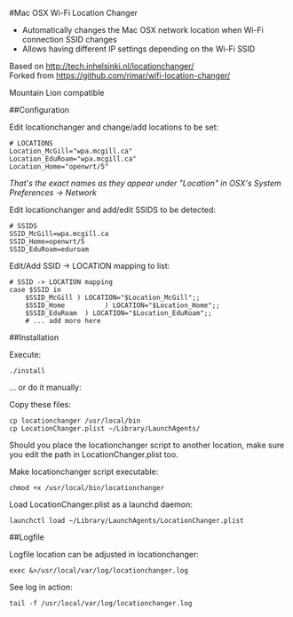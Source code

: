 #Mac OSX Wi-Fi Location Changer

* Automatically changes the Mac OSX network location when Wi-Fi connection SSID changes
* Allows having different IP settings depending on the Wi-Fi SSID

Based on http://tech.inhelsinki.nl/locationchanger/ <br>
Forked from https://github.com/rimar/wifi-location-changer/

Mountain Lion compatible

##Configuration

Edit locationchanger and change/add locations to be set:

	# LOCATIONS
	Location_McGill="wpa.mcgill.ca"
	Location_EduRoam="wpa.mcgill.ca"
	Location_Home="openwrt/5"

*That's the exact names as they appear under "Location" in OSX's System Preferences -> Network*

Edit locationchanger and add/edit SSIDS to be detected:

	# SSIDS
	SSID_McGill=wpa.mcgill.ca
	SSID_Home=openwrt/5
	SSID_EduRoam=eduroam

Edit/Add SSID -> LOCATION mapping to list:

	# SSID -> LOCATION mapping
	case $SSID in
		$SSID_McGill ) LOCATION="$Location_McGill";;
		$SSID_Home          ) LOCATION="$Location_Home";;
		$SSID_EduRoam  ) LOCATION="$Location_EduRoam";;
		# ... add more here

##Installation

Execute:

	./install

... or do it manually:

Copy these files:

	cp locationchanger /usr/local/bin
	cp LocationChanger.plist ~/Library/LaunchAgents/

Should you place the locationchanger script to another location, make sure you edit the path in LocationChanger.plist too.

Make locationchanger script executable:

	chmod +x /usr/local/bin/locationchanger

Load LocationChanger.plist as a launchd daemon:

	launchctl load ~/Library/LaunchAgents/LocationChanger.plist

##Logfile

Logfile location can be adjusted in locationchanger:

	exec &>/usr/local/var/log/locationchanger.log

See log in action:

	tail -f /usr/local/var/log/locationchanger.log
